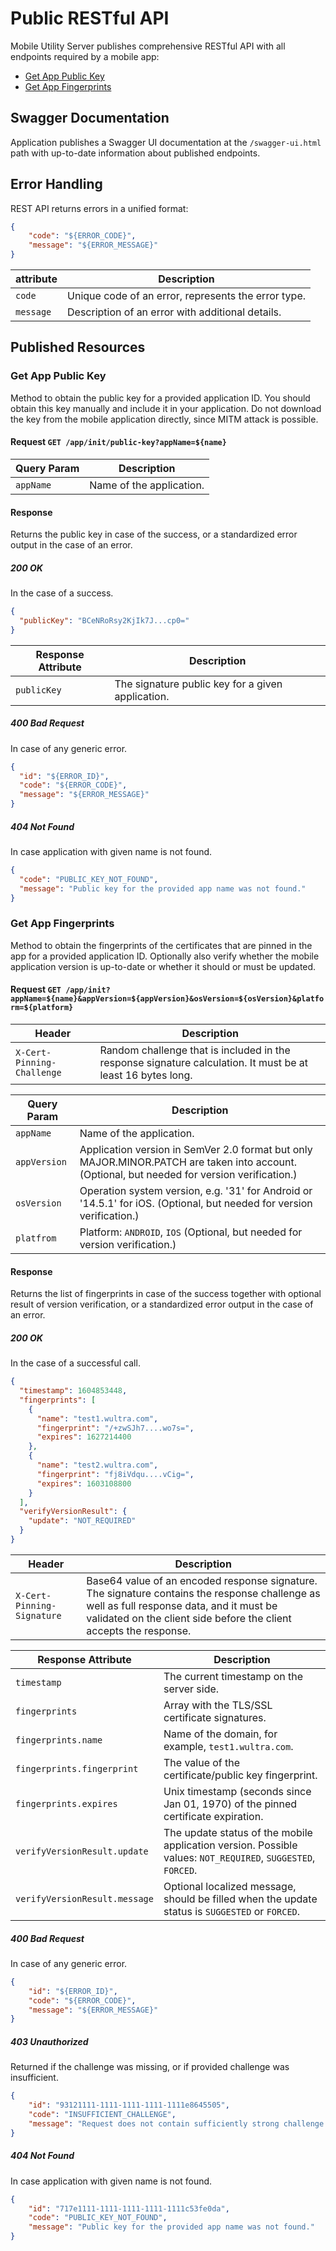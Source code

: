 # Public RESTful API

Mobile Utility Server publishes comprehensive RESTful API with all endpoints required by a mobile app:

- [Get App Public Key](#get-app-public-key)
- [Get App Fingerprints](#get-app-fingerprints)

## Swagger Documentation

Application publishes a Swagger UI documentation at the `/swagger-ui.html` path with up-to-date information about published endpoints.

## Error Handling

REST API returns errors in a unified format:

```json
{
    "code": "${ERROR_CODE}",
    "message": "${ERROR_MESSAGE}"
}
```

| attribute | Description                                         |
|-----------|-----------------------------------------------------|
| `code`    | Unique code of an error, represents the error type. |
| `message` | Description of an error with additional details.    |

## Published Resources

### Get App Public Key

Method to obtain the public key for a provided application ID. You should obtain this key manually and include it in your application. Do not download the key from the mobile application directly, since MITM attack is possible.

#### Request `GET /app/init/public-key?appName=${name}`

| Query Param   | Description              |
|---------------|--------------------------|
| `appName`     | Name of the application. |

#### Response

Returns the public key in case of the success, or a standardized error output in the case of an error.

##### 200 OK

In the case of a success.

```json
{
  "publicKey": "BCeNRoRsy2KjIk7J...cp0="
}
```

| Response Attribute | Description                                       |
|--------------------|---------------------------------------------------|
| `publicKey`        | The signature public key for a given application. |

##### 400 Bad Request

In case of any generic error.

```json
{
  "id": "${ERROR_ID}",
  "code": "${ERROR_CODE}",
  "message": "${ERROR_MESSAGE}"
}
```

##### 404 Not Found

In case application with given name is not found.

```json
{
  "code": "PUBLIC_KEY_NOT_FOUND",
  "message": "Public key for the provided app name was not found."
}
```

### Get App Fingerprints

Method to obtain the fingerprints of the certificates that are pinned in the app for a provided application ID.
Optionally also verify whether the mobile application version is up-to-date or whether it should or must be updated.

#### Request `GET /app/init?appName=${name}&appVersion=${appVersion}&osVersion=${osVersion}&platform=${platform}`

| Header | Description |
|---|---|
| `X-Cert-Pinning-Challenge` | Random challenge that is included in the response signature calculation. It must be at least 16 bytes long. |

| Query Param  | Description                                                                                                                                  |
|--------------|----------------------------------------------------------------------------------------------------------------------------------------------|
| `appName`    | Name of the application.                                                                                                                     |
| `appVersion` | Application version in SemVer 2.0 format but only MAJOR.MINOR.PATCH are taken into account. (Optional, but needed for version verification.) |
| `osVersion`  | Operation system version, e.g. '31' for Android or '14.5.1' for iOS. (Optional, but needed for version verification.)                        |
| `platfrom`   | Platform: `ANDROID`, `IOS` (Optional, but needed for version verification.)                                                                  |

#### Response

Returns the list of fingerprints in case of the success together with optional result of version verification, or a standardized error output in the case of an error.

##### 200 OK

In the case of a successful call.

```json
{
  "timestamp": 1604853448,
  "fingerprints": [
    {
      "name": "test1.wultra.com",
      "fingerprint": "/+zwSJh7....wo7s=",
      "expires": 1627214400
    },
    {
      "name": "test2.wultra.com",
      "fingerprint": "fj8iVdqu....vCig=",
      "expires": 1603108800
    }
  ],
  "verifyVersionResult": {
    "update": "NOT_REQUIRED"
  }
}
```

| Header                     | Description                                                                                                                                                                                                     |
|----------------------------|-----------------------------------------------------------------------------------------------------------------------------------------------------------------------------------------------------------------|
| `X-Cert-Pinning-Signature` | Base64 value of an encoded response signature. The signature contains the response challenge as well as full response data, and it must be validated on the client side before the client accepts the response. |

| Response Attribute            | Description                                                                                                  |
|-------------------------------|--------------------------------------------------------------------------------------------------------------|
| `timestamp`                   | The current timestamp on the server side.                                                                    |
| `fingerprints`                | Array with the TLS/SSL certificate signatures.                                                               |
| `fingerprints.name`           | Name of the domain, for example, `test1.wultra.com`.                                                         |
| `fingerprints.fingerprint`    | The value of the certificate/public key fingerprint.                                                         |
| `fingerprints.expires`        | Unix timestamp (seconds since Jan 01, 1970) of the pinned certificate expiration.                            |
| `verifyVersionResult.update`  | The update status of the mobile application version. Possible values: `NOT_REQUIRED`, `SUGGESTED`, `FORCED`. |
| `verifyVersionResult.message` | Optional localized message, should be filled when the update status is `SUGGESTED` or `FORCED`.              |

##### 400 Bad Request

In case of any generic error.

```json
{
    "id": "${ERROR_ID}",
    "code": "${ERROR_CODE}",
    "message": "${ERROR_MESSAGE}"
}
```

##### 403 Unauthorized

Returned if the challenge was missing, or if provided challenge was insufficient.

```json
{
    "id": "93121111-1111-1111-1111-1111e8645505",
    "code": "INSUFFICIENT_CHALLENGE",
    "message": "Request does not contain sufficiently strong challenge header, 16B is required at least."
}
```

##### 404 Not Found

In case application with given name is not found.

```json
{
    "id": "717e1111-1111-1111-1111-1111c53fe0da",
    "code": "PUBLIC_KEY_NOT_FOUND",
    "message": "Public key for the provided app name was not found."
}
```
